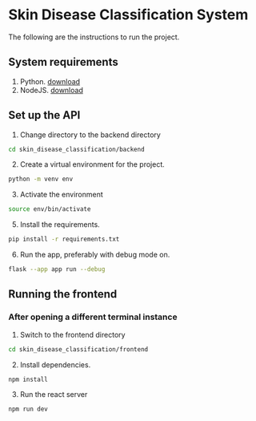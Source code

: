 # Skin Disease Classification System</br>

The following are the instructions to run the project.</br>
## System requirements
1. Python. [download](https://www.python.org/ftp/python/3.13.3/Python-3.13.3.tar.xz)
2. NodeJS. [download](https://nodejs.org/en/download)

## Set up the API
1. Change directory to the backend directory
```bash
cd skin_disease_classification/backend
```
2. Create a virtual environment for the project.
```bash
python -m venv env
```
3. Activate the environment
```bash
source env/bin/activate
```
5. Install the requirements.
```bash
pip install -r requirements.txt
```
6. Run the app, preferably with debug mode on.
```bash
flask --app app run --debug
```

## Running the frontend
### After opening a different terminal instance

1. Switch to the frontend directory
```bash
cd skin_disease_classification/frontend
``` 
2. Install dependencies.
```bash
npm install
```
3. Run the react server
```bash
npm run dev
```